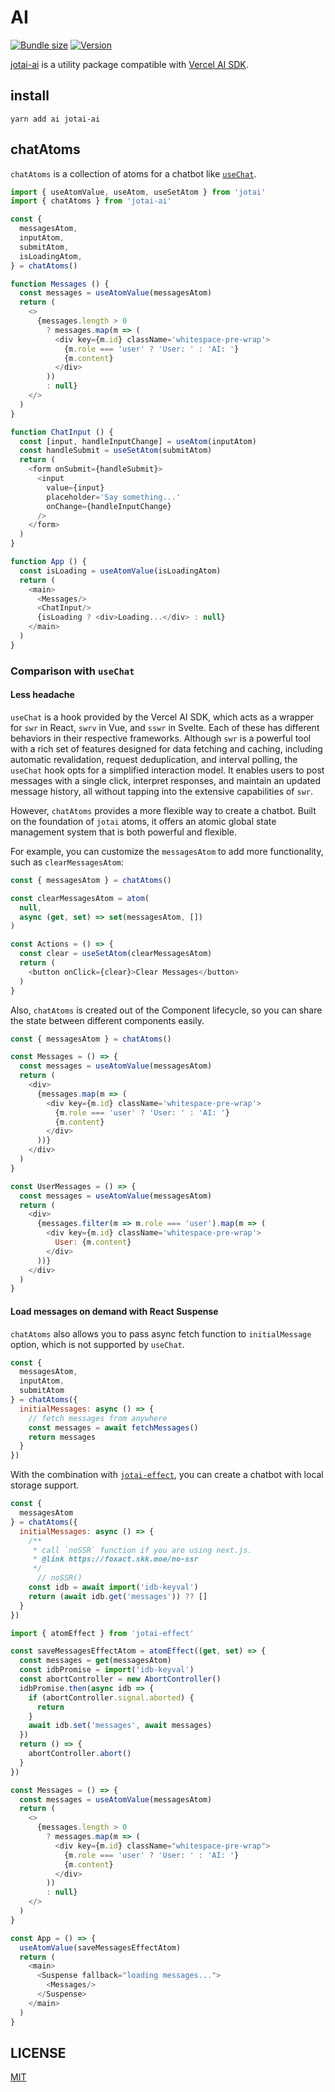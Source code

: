 # AI

[![Bundle size](https://img.shields.io/bundlephobia/minzip/jotai-ai?label=bundle%20size&style=flat&colorA=000000&colorB=000000)](https://bundlephobia.com/result?p=jotai-ai)
[![Version](https://img.shields.io/npm/v/jotai-ai?style=flat&colorA=000000&colorB=000000)](https://www.npmjs.com/package/jotai-ai)

[jotai-ai](https://github.com/himself65/jotai-ai) is a utility package compatible
with [Vercel AI SDK](https://sdk.vercel.ai/docs).

## install

```
yarn add ai jotai-ai
```

## chatAtoms

`chatAtoms` is a collection of atoms for a chatbot like [`useChat`](https://sdk.vercel.ai/docs/api-reference/use-chat).

```js
import { useAtomValue, useAtom, useSetAtom } from 'jotai'
import { chatAtoms } from 'jotai-ai'

const {
  messagesAtom,
  inputAtom,
  submitAtom,
  isLoadingAtom,
} = chatAtoms()

function Messages () {
  const messages = useAtomValue(messagesAtom)
  return (
    <>
      {messages.length > 0
        ? messages.map(m => (
          <div key={m.id} className='whitespace-pre-wrap'>
            {m.role === 'user' ? 'User: ' : 'AI: '}
            {m.content}
          </div>
        ))
        : null}
    </>
  )
}

function ChatInput () {
  const [input, handleInputChange] = useAtom(inputAtom)
  const handleSubmit = useSetAtom(submitAtom)
  return (
    <form onSubmit={handleSubmit}>
      <input
        value={input}
        placeholder='Say something...'
        onChange={handleInputChange}
      />
    </form>
  )
}

function App () {
  const isLoading = useAtomValue(isLoadingAtom)
  return (
    <main>
      <Messages/>
      <ChatInput/>
      {isLoading ? <div>Loading...</div> : null}
    </main>
  )
}
```

### Comparison with `useChat`

#### Less headache

`useChat` is a hook provided by the Vercel AI SDK, which acts as a wrapper for `swr` in React, `swrv` in Vue, and `sswr`
in Svelte.
Each of these has different behaviors in their respective frameworks.
Although `swr` is a powerful tool with a rich set of features designed for data fetching and caching, including
automatic revalidation, request deduplication, and interval polling, the `useChat` hook opts for a simplified
interaction model.
It enables users to post messages with a single click, interpret responses, and maintain an updated
message history, all without tapping into the extensive capabilities of `swr`.

However, `chatAtoms` provides a more flexible way to create a chatbot.
Built on the foundation of `jotai` atoms, it
offers an atomic global state management system that is both powerful and flexible.

For example, you can customize the `messagesAtom` to add more functionality, such as `clearMessagesAtom`:

```js
const { messagesAtom } = chatAtoms()

const clearMessagesAtom = atom(
  null,
  async (get, set) => set(messagesAtom, [])
)

const Actions = () => {
  const clear = useSetAtom(clearMessagesAtom)
  return (
    <button onClick={clear}>Clear Messages</button>
  )
}
```

Also, `chatAtoms` is created out of the Component lifecycle,
so you can share the state between different components easily.

```js
const { messagesAtom } = chatAtoms()

const Messages = () => {
  const messages = useAtomValue(messagesAtom)
  return (
    <div>
      {messages.map(m => (
        <div key={m.id} className='whitespace-pre-wrap'>
          {m.role === 'user' ? 'User: ' : 'AI: '}
          {m.content}
        </div>
      ))}
    </div>
  )
}

const UserMessages = () => {
  const messages = useAtomValue(messagesAtom)
  return (
    <div>
      {messages.filter(m => m.role === 'user').map(m => (
        <div key={m.id} className='whitespace-pre-wrap'>
          User: {m.content}
        </div>
      ))}
    </div>
  )
}
```

#### Load messages on demand with React Suspense

`chatAtoms` also allows you to pass async fetch function to `initialMessage` option, which is not supported
by `useChat`.

```js
const {
  messagesAtom,
  inputAtom,
  submitAtom
} = chatAtoms({
  initialMessages: async () => {
    // fetch messages from anywhere
    const messages = await fetchMessages()
    return messages
  }
})
```

With the combination with [`jotai-effect`](https://github.com/jotaijs/jotai-effect),
you can create a chatbot with local storage support.

```js
const {
  messagesAtom
} = chatAtoms({
  initialMessages: async () => {
    /**
     * call `noSSR` function if you are using next.js.
     * @link https://foxact.skk.moe/no-ssr
     */
      // noSSR()
    const idb = await import('idb-keyval')
    return (await idb.get('messages')) ?? []
  }
})

import { atomEffect } from 'jotai-effect'

const saveMessagesEffectAtom = atomEffect((get, set) => {
  const messages = get(messagesAtom)
  const idbPromise = import('idb-keyval')
  const abortController = new AbortController()
  idbPromise.then(async idb => {
    if (abortController.signal.aborted) {
      return
    }
    await idb.set('messages', await messages)
  })
  return () => {
    abortController.abort()
  }
})

const Messages = () => {
  const messages = useAtomValue(messagesAtom)
  return (
    <>
      {messages.length > 0
        ? messages.map(m => (
          <div key={m.id} className="whitespace-pre-wrap">
            {m.role === 'user' ? 'User: ' : 'AI: '}
            {m.content}
          </div>
        ))
        : null}
    </>
  )
}

const App = () => {
  useAtomValue(saveMessagesEffectAtom)
  return (
    <main>
      <Suspense fallback="loading messages...">
        <Messages/>
      </Suspense>
    </main>
  )
}
```

## LICENSE

[MIT](LICENSE)

[Vercel AI SDK]: https://sdk.vercel.ai/docs

